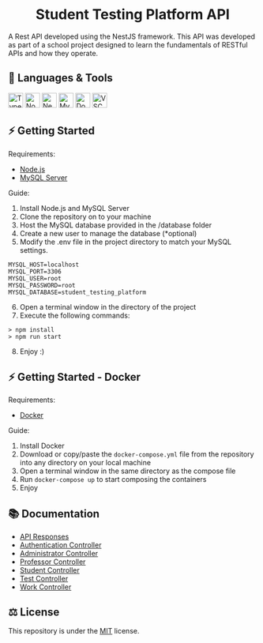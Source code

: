 <h1 align="center">Student Testing Platform API</h1>

A Rest API developed using the NestJS framework. This API was developed as part of a school project designed to learn the fundamentals of RESTful APIs and how they operate.

## 🧰 Languages & Tools

  <a href="https://www.typescriptlang.org/"><img src="https://cdn.jsdelivr.net/gh/devicons/devicon/icons/typescript/typescript-original.svg" width="30px" alt="TypeScript"></a>
  <a href="https://nodejs.org/en/"><img src="https://cdn.jsdelivr.net/gh/devicons/devicon/icons/nodejs/nodejs-original.svg" width="30px" alt="Node.js"></a>
  <a href="https://nestjs.com/"><img src="https://cdn.jsdelivr.net/gh/devicons/devicon/icons/nestjs/nestjs-plain.svg" width="30px" alt="NestJS"></a>
  <a href="https://www.mysql.com/"><img src="https://cdn.jsdelivr.net/gh/devicons/devicon/icons/mysql/mysql-original.svg" width="30px" alt="MySQL"></a>
  <a href="https://www.docker.com/"><img src="https://cdn.jsdelivr.net/gh/devicons/devicon/icons/docker/docker-plain.svg" width="30px" alt="Docker"></a>
  <a href="https://code.visualstudio.com/"><img src="https://cdn.jsdelivr.net/gh/devicons/devicon/icons/vscode/vscode-original.svg" width="30px" alt="VSCode"></a>

## ⚡ Getting Started

Requirements:

- [Node.js](https://nodejs.org/en/)
- [MySQL Server](https://www.mysql.com/)

Guide:

  1. Install Node.js and MySQL Server
  2. Clone the repository on to your machine
  3. Host the MySQL database provided in the /database folder
  4. Create a new user to manage the database (*optional)
  5. Modify the .env file in the project directory to match your MySQL settings.
  
  ```
  MYSQL_HOST=localhost
  MYSQL_PORT=3306
  MYSQL_USER=root
  MYSQL_PASSWORD=root
  MYSQL_DATABASE=student_testing_platform
  ```
  6. Open a terminal window in the directory of the project
  7. Execute the following commands:

  ```
  > npm install
  > npm run start
  ```
  
  8. Enjoy :)

## ⚡ Getting Started - Docker

Requirements:

- [Docker](https://www.docker.com/)

Guide:

1. Install Docker
2. Download or copy/paste the `docker-compose.yml` file from the repository into any directory on your local machine
3. Open a terminal window in the same directory as the compose file
4. Run `docker-compose up` to start composing the containers
5. Enjoy

## 📚 Documentation

- [API Responses](docs/API_Responses.md)
- [Authentication Controller](docs/Authentication_Controller.md)
- [Administrator Controller](docs/Administrator_Controller.md)
- [Professor Controller](docs/Professor_Controller.md)
- [Student Controller](docs/Student_Controller.md)
- [Test Controller](docs/Test_Controller.md)
- [Work Controller](docs/Work_Controller.md)

## ⚖ License
This repository is under the [MIT](LICENSE) license.
